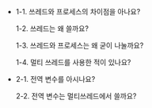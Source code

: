 - 1-1. 쓰레드와 프로세스의 차이점을 아나요?

  1-2. 쓰레드는 왜 쓸까요?
  
  1-3. 쓰레드와 프로세스는 왜 굳이 나눌까요?
  
  1-4. 멀티 쓰레드를 사용한 적이 있나요?

- 2-1. 전역 변수를 아시나요?
 
  2-2. 전역 변수는 멀티쓰레드에서 쓸까요?
